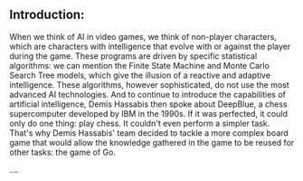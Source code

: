 ## Introduction: 
When we think of AI in video games, we think of non-player characters, which are characters with intelligence that evolve with or against the player during the game. These programs are driven by specific statistical algorithms: we can mention the Finite State Machine and Monte Carlo Search Tree models, which give the illusion of a reactive and adaptive intelligence. These algorithms, however sophisticated, do not use the most advanced AI technologies.
And to continue to introduce the capabilities of artificial intelligence, Demis Hassabis then spoke about DeepBlue, a chess supercomputer developed by IBM in the 1990s. If it was perfected, it could only do one thing: play chess. It couldn't even perform a simpler task. That's why Demis Hassabis' team decided to tackle a more complex board game that would allow the knowledge gathered in the game to be reused for other tasks: the game of Go.

....
